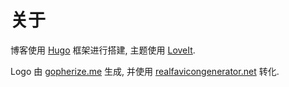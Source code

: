 # 关于


博客使用 [Hugo](https://github.com/gohugoio/hugo) 框架进行搭建, 主题使用 [LoveIt](https://github.com/dillonzq/LoveIt).

Logo 由 [gopherize.me](https://gopherize.me/) 生成, 并使用 [realfavicongenerator.net](https://realfavicongenerator.net/) 转化.
